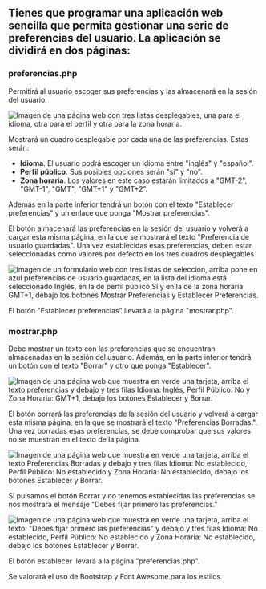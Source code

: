 ## Tienes que programar una aplicación web sencilla que permita gestionar una serie de preferencias del usuario. La aplicación se dividirá en dos páginas:

### preferencias.php
Permitirá al usuario escoger sus preferencias y las almacenará en la sesión del usuario.

![Imagen de una página web con tres listas desplegables, una para el idioma, otra para el perfil y otra para la zona horaria.](https://fpadistancia.edu.xunta.gal/pluginfile.php/1321709/mod_resource/content/1/DWES04_v1/ArchivosUnidad/Moodle/DWES04_Tarea/DWES04_TAR_R02_Mostrar.png)

Mostrará un cuadro desplegable por cada una de las preferencias. Estas serán:

- **Idioma**. El usuario podrá escoger un idioma entre "inglés" y "español".
- **Perfil público**. Sus posibles opciones serán "sí" y "no".
- **Zona horaria**. Los valores en este caso estarán limitados a "GMT-2", "GMT-1", "GMT", "GMT+1" y "GMT+2".

Además en la parte inferior tendrá un botón con el texto "Establecer preferencias" y un enlace que ponga "Mostrar preferencias".

El botón almacenará las preferencias en la sesión del usuario y volverá a cargar esta misma página, en la que se mostrará el texto "Preferencia de usuario guardadas". Una vez establecidas esas preferencias, deben estar seleccionadas como valores por defecto en los tres cuadros desplegables.

![Imagen de un formulario web con tres listas de selección, arriba pone en azul preferencias de usuario guardadas, en la lista del idioma está seleccionado Inglés, en la de perfil público Sí y en la de la zona horaria GMT+1, debajo los botones Mostrar Preferencias y Establecer Preferencias.](https://fpadistancia.edu.xunta.gal/pluginfile.php/1321709/mod_resource/content/1/DWES04_v1/ArchivosUnidad/Moodle/DWES04_Tarea/DWES04_TAR_R03_Pref.png)

El botón "Establecer preferencias" llevará a la página "mostrar.php".

### mostrar.php
Debe mostrar un texto con las preferencias que se encuentran almacenadas en la sesión del usuario. Además, en la parte inferior tendrá un botón con el texto "Borrar" y otro que ponga "Establecer".

![Imagen de una página web que muestra en verde una tarjeta, arriba el texto preferencias y debajo y tres filas Idioma: Inglés, Perfil Público: No y Zona Horaria: GMT+1, debajo los botones Establecer y Borrar.](https://fpadistancia.edu.xunta.gal/pluginfile.php/1321709/mod_resource/content/1/DWES04_v1/ArchivosUnidad/Moodle/DWES04_Tarea/DWES04_TAR_R04_Pref.png)

El botón borrará las preferencias de la sesión del usuario y volverá a cargar esta misma página, en la que se mostrará el texto "Preferencias Borradas.". Una vez borradas esas preferencias, se debe comprobar que sus valores no se muestran en el texto de la página.

![Imagen de una página web que muestra en verde una tarjeta, arriba el texto Preferencias Borradas y debajo y tres filas Idioma: No establecido, Perfil Público: No establecido y Zona Horaria: No establecido, debajo los botones Establecer y Borrar.](https://fpadistancia.edu.xunta.gal/pluginfile.php/1321709/mod_resource/content/1/DWES04_v1/ArchivosUnidad/Moodle/DWES04_Tarea/DWES04_TAR_R05_MostrarError.png)

Si pulsamos el botón Borrar y no tenemos establecidas las preferencias se nos mostrará el mensaje "Debes fijar primero las preferencias."

![Imagen de una página web que muestra en verde una tarjeta, arriba el texto: "Debes fijar primero las preferencias" y debajo y tres filas Idioma: No establecido, Perfil Público: No establecido y Zona Horaria: No establecido, debajo los botones Establecer y Borrar.](https://fpadistancia.edu.xunta.gal/pluginfile.php/1321709/mod_resource/content/1/DWES04_v1/ArchivosUnidad/Moodle/DWES04_Tarea/DWES04_TAR_R05_MostrarError.png)

El botón establecer llevará a la página "preferencias.php".

Se valorará el uso de Bootstrap y Font Awesome para los estilos.
